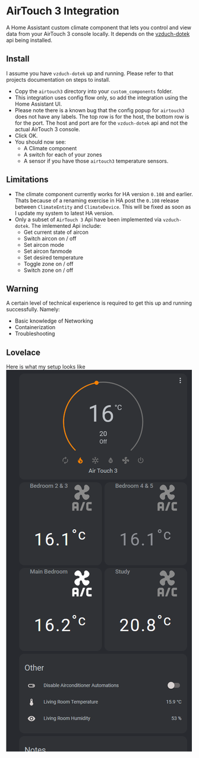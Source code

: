 # AirTouch 3 Integration

A Home Assistant custom climate component that lets you control and view data from your AirTouch 3 console locally. It depends on the [vzduch-dotek](https://github.com/ozczecho/vzduch-dotek) api being installed.

## Install

I assume you have `vzduch-dotek` up and running. Please refer to that projects documentation on steps to install.

* Copy the `airtouch3` directory into your `custom_components` folder.
* This integration uses config flow only, so add the integration using the Home Assistant UI.
* Please note there is a known bug that the config popup for `airtouch3` does not have any labels. The top row is for the host, the bottom row is for the port. The host and port are for the `vzduch-dotek` api and not the actual AirTouch 3 console.
* Click OK.
* You should now see:
  * A Climate component
  * A switch for each of your zones
  * A sensor if you have those `airtouch3` temperature sensors.

## Limitations

* The climate component currently works for HA version `0.108` and earlier. Thats because of a renaming exercise in HA post the `0.108` release between `ClimateEntity` and `ClimateDevice`. This will be fixed as soon as I update my system to latest HA version.
* Only a subset of `AirTouch 3` Api have been implemented via `vzduch-dotek`. The imlemented Api include:
    * Get current state of aircon
    * Switch aircon on / off
    * Set aircon mode
    * Set aircon fanmode
    * Set desired temperature
    * Toggle zone on / off
    * Switch zone on / off
  
## Warning
  
A certain level of technical experience is required to get this up and running successfully. Namely:
* Basic knowledge of Networking 
* Containerization
* Troubleshooting
  
## Lovelace

Here is what my setup looks like\
![AirTouch3 in Lovelave](https://github.com/ozczecho/custom_components/blob/master/airtouch3/at3.PNG?raw=true)
